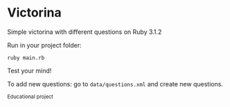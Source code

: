 # Victorina
Simple victorina with different questions on Ruby 3.1.2

Run in your project folder:
```
ruby main.rb
```

Test your mind!

To add new questions: go to `data/questions.xml` and create new questions.

<sub>Educational project</sub>
